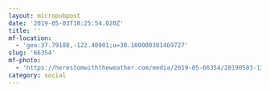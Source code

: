 ```yaml
---
layout: micropubpost
date: '2019-05-03T18:25:54.020Z'
title: ''
mf-location:
  - 'geo:37.79188,-122.40901;u=30.100000381469727'
slug: '66354'
mf-photo:
  - 'https://herestomwiththeweather.com/media/2019-05-66354/20190503-131828.jpg'
category: social
---
```

